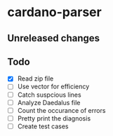 # cardano-parser
## Unreleased changes

## Todo

- [x] Read zip file
- [ ] Use vector for efficiency
- [ ] Catch suspcious lines
- [ ] Analyze Daedalus file
- [ ] Count the occurance of errors
- [ ] Pretty print the diagnosis
- [ ] Create test cases